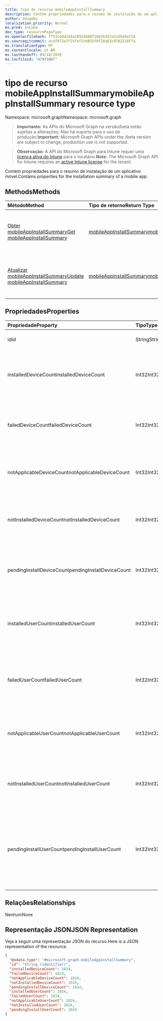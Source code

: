 ```yaml
---
title: tipo de recurso mobileAppInstallSummary
description: Contém propriedades para o resumo de instalação de um aplicativo móvel.
author: dougeby
localization_priority: Normal
ms.prod: intune
doc_type: resourcePageType
ms.openlocfilehash: ff53cb0d244a28924b00f2bb5b287e51db49ef24
ms.sourcegitcommit: acdf972e2f25fef2c6855f6f28a63c0762228ffa
ms.translationtype: MT
ms.contentlocale: pt-BR
ms.lasthandoff: 09/18/2020
ms.locfileid: "47973887"
---
```

# <a name="mobileappinstallsummary-resource-type"></a><span data-ttu-id="80eda-103">tipo de recurso mobileAppInstallSummary</span><span class="sxs-lookup"><span data-stu-id="80eda-103">mobileAppInstallSummary resource type</span></span>

<span data-ttu-id="80eda-104">Namespace: microsoft.graph</span><span class="sxs-lookup"><span data-stu-id="80eda-104">Namespace: microsoft.graph</span></span>

> <span data-ttu-id="80eda-105">**Importante:** As APIs do Microsoft Graph na versão/beta estão sujeitas a alterações; Não há suporte para o uso de produção.</span><span class="sxs-lookup"><span data-stu-id="80eda-105">**Important:** Microsoft Graph APIs under the /beta version are subject to change; production use is not supported.</span></span>

> <span data-ttu-id="80eda-106">**Observação:** A API do Microsoft Graph para Intune requer uma [licença ativa do Intune](https://go.microsoft.com/fwlink/?linkid=839381) para o locatário.</span><span class="sxs-lookup"><span data-stu-id="80eda-106">**Note:** The Microsoft Graph API for Intune requires an [active Intune license](https://go.microsoft.com/fwlink/?linkid=839381) for the tenant.</span></span>

<span data-ttu-id="80eda-107">Contém propriedades para o resumo de instalação de um aplicativo móvel.</span><span class="sxs-lookup"><span data-stu-id="80eda-107">Contains properties for the installation summary of a mobile app.</span></span>

## <a name="methods"></a><span data-ttu-id="80eda-108">Methods</span><span class="sxs-lookup"><span data-stu-id="80eda-108">Methods</span></span>
|<span data-ttu-id="80eda-109">Método</span><span class="sxs-lookup"><span data-stu-id="80eda-109">Method</span></span>|<span data-ttu-id="80eda-110">Tipo de retorno</span><span class="sxs-lookup"><span data-stu-id="80eda-110">Return Type</span></span>|<span data-ttu-id="80eda-111">Descrição</span><span class="sxs-lookup"><span data-stu-id="80eda-111">Description</span></span>|
|:---|:---|:---|
|[<span data-ttu-id="80eda-112">Obter mobileAppInstallSummary</span><span class="sxs-lookup"><span data-stu-id="80eda-112">Get mobileAppInstallSummary</span></span>](../api/intune-apps-mobileappinstallsummary-get.md)|[<span data-ttu-id="80eda-113">mobileAppInstallSummary</span><span class="sxs-lookup"><span data-stu-id="80eda-113">mobileAppInstallSummary</span></span>](../resources/intune-apps-mobileappinstallsummary.md)|<span data-ttu-id="80eda-114">Leia as propriedades e as relações do objeto [mobileAppInstallSummary](../resources/intune-apps-mobileappinstallsummary.md) .</span><span class="sxs-lookup"><span data-stu-id="80eda-114">Read properties and relationships of the [mobileAppInstallSummary](../resources/intune-apps-mobileappinstallsummary.md) object.</span></span>|
|[<span data-ttu-id="80eda-115">Atualizar mobileAppInstallSummary</span><span class="sxs-lookup"><span data-stu-id="80eda-115">Update mobileAppInstallSummary</span></span>](../api/intune-apps-mobileappinstallsummary-update.md)|[<span data-ttu-id="80eda-116">mobileAppInstallSummary</span><span class="sxs-lookup"><span data-stu-id="80eda-116">mobileAppInstallSummary</span></span>](../resources/intune-apps-mobileappinstallsummary.md)|<span data-ttu-id="80eda-117">Atualiza as propriedades de um objeto [mobileAppInstallSummary](../resources/intune-apps-mobileappinstallsummary.md) .</span><span class="sxs-lookup"><span data-stu-id="80eda-117">Update the properties of a [mobileAppInstallSummary](../resources/intune-apps-mobileappinstallsummary.md) object.</span></span>|

## <a name="properties"></a><span data-ttu-id="80eda-118">Propriedades</span><span class="sxs-lookup"><span data-stu-id="80eda-118">Properties</span></span>
|<span data-ttu-id="80eda-119">Propriedade</span><span class="sxs-lookup"><span data-stu-id="80eda-119">Property</span></span>|<span data-ttu-id="80eda-120">Tipo</span><span class="sxs-lookup"><span data-stu-id="80eda-120">Type</span></span>|<span data-ttu-id="80eda-121">Descrição</span><span class="sxs-lookup"><span data-stu-id="80eda-121">Description</span></span>|
|:---|:---|:---|
|<span data-ttu-id="80eda-122">id</span><span class="sxs-lookup"><span data-stu-id="80eda-122">id</span></span>|<span data-ttu-id="80eda-123">String</span><span class="sxs-lookup"><span data-stu-id="80eda-123">String</span></span>|<span data-ttu-id="80eda-124">Chave da entidade.</span><span class="sxs-lookup"><span data-stu-id="80eda-124">Key of the entity.</span></span>|
|<span data-ttu-id="80eda-125">installedDeviceCount</span><span class="sxs-lookup"><span data-stu-id="80eda-125">installedDeviceCount</span></span>|<span data-ttu-id="80eda-126">Int32</span><span class="sxs-lookup"><span data-stu-id="80eda-126">Int32</span></span>|<span data-ttu-id="80eda-127">Número de dispositivos que instalaram com êxito este aplicativo.</span><span class="sxs-lookup"><span data-stu-id="80eda-127">Number of Devices that have successfully installed this app.</span></span>|
|<span data-ttu-id="80eda-128">failedDeviceCount</span><span class="sxs-lookup"><span data-stu-id="80eda-128">failedDeviceCount</span></span>|<span data-ttu-id="80eda-129">Int32</span><span class="sxs-lookup"><span data-stu-id="80eda-129">Int32</span></span>|<span data-ttu-id="80eda-130">Número de dispositivos que falharam ao instalar este aplicativo.</span><span class="sxs-lookup"><span data-stu-id="80eda-130">Number of Devices that have failed to install this app.</span></span>|
|<span data-ttu-id="80eda-131">notApplicableDeviceCount</span><span class="sxs-lookup"><span data-stu-id="80eda-131">notApplicableDeviceCount</span></span>|<span data-ttu-id="80eda-132">Int32</span><span class="sxs-lookup"><span data-stu-id="80eda-132">Int32</span></span>|<span data-ttu-id="80eda-133">Número de dispositivos que não se aplicam a este aplicativo.</span><span class="sxs-lookup"><span data-stu-id="80eda-133">Number of Devices that are not applicable for this app.</span></span>|
|<span data-ttu-id="80eda-134">notInstalledDeviceCount</span><span class="sxs-lookup"><span data-stu-id="80eda-134">notInstalledDeviceCount</span></span>|<span data-ttu-id="80eda-135">Int32</span><span class="sxs-lookup"><span data-stu-id="80eda-135">Int32</span></span>|<span data-ttu-id="80eda-136">Número de dispositivos que não possuem este aplicativo instalado.</span><span class="sxs-lookup"><span data-stu-id="80eda-136">Number of Devices that does not have this app installed.</span></span>|
|<span data-ttu-id="80eda-137">pendingInstallDeviceCount</span><span class="sxs-lookup"><span data-stu-id="80eda-137">pendingInstallDeviceCount</span></span>|<span data-ttu-id="80eda-138">Int32</span><span class="sxs-lookup"><span data-stu-id="80eda-138">Int32</span></span>|<span data-ttu-id="80eda-139">Número de dispositivos que foram notificados para instalar este aplicativo.</span><span class="sxs-lookup"><span data-stu-id="80eda-139">Number of Devices that have been notified to install this app.</span></span>|
|<span data-ttu-id="80eda-140">installedUserCount</span><span class="sxs-lookup"><span data-stu-id="80eda-140">installedUserCount</span></span>|<span data-ttu-id="80eda-141">Int32</span><span class="sxs-lookup"><span data-stu-id="80eda-141">Int32</span></span>|<span data-ttu-id="80eda-142">Número de usuários cujos dispositivos foram todos bem-sucedidos para instalar este aplicativo.</span><span class="sxs-lookup"><span data-stu-id="80eda-142">Number of Users whose devices have all succeeded to install this app.</span></span>|
|<span data-ttu-id="80eda-143">failedUserCount</span><span class="sxs-lookup"><span data-stu-id="80eda-143">failedUserCount</span></span>|<span data-ttu-id="80eda-144">Int32</span><span class="sxs-lookup"><span data-stu-id="80eda-144">Int32</span></span>|<span data-ttu-id="80eda-145">Número de usuários que têm um ou mais dispositivos que não instalaram este aplicativo.</span><span class="sxs-lookup"><span data-stu-id="80eda-145">Number of Users that have 1 or more device that failed to install this app.</span></span>|
|<span data-ttu-id="80eda-146">notApplicableUserCount</span><span class="sxs-lookup"><span data-stu-id="80eda-146">notApplicableUserCount</span></span>|<span data-ttu-id="80eda-147">Int32</span><span class="sxs-lookup"><span data-stu-id="80eda-147">Int32</span></span>|<span data-ttu-id="80eda-148">Número de usuários cujos dispositivos não são todos aplicáveis para este aplicativo.</span><span class="sxs-lookup"><span data-stu-id="80eda-148">Number of Users whose devices were all not applicable for this app.</span></span>|
|<span data-ttu-id="80eda-149">notInstalledUserCount</span><span class="sxs-lookup"><span data-stu-id="80eda-149">notInstalledUserCount</span></span>|<span data-ttu-id="80eda-150">Int32</span><span class="sxs-lookup"><span data-stu-id="80eda-150">Int32</span></span>|<span data-ttu-id="80eda-151">Número de usuários que têm um ou mais dispositivos que não instalaram este aplicativo.</span><span class="sxs-lookup"><span data-stu-id="80eda-151">Number of Users that have 1 or more devices that did not install this app.</span></span>|
|<span data-ttu-id="80eda-152">pendingInstallUserCount</span><span class="sxs-lookup"><span data-stu-id="80eda-152">pendingInstallUserCount</span></span>|<span data-ttu-id="80eda-153">Int32</span><span class="sxs-lookup"><span data-stu-id="80eda-153">Int32</span></span>|<span data-ttu-id="80eda-154">Número de usuários que têm um ou mais dispositivos que foram notificados para instalar este aplicativo e têm 0 dispositivos com falhas.</span><span class="sxs-lookup"><span data-stu-id="80eda-154">Number of Users that have 1 or more device that have been notified to install this app and have 0 devices with failures.</span></span>|

## <a name="relationships"></a><span data-ttu-id="80eda-155">Relações</span><span class="sxs-lookup"><span data-stu-id="80eda-155">Relationships</span></span>
<span data-ttu-id="80eda-156">Nenhum</span><span class="sxs-lookup"><span data-stu-id="80eda-156">None</span></span>

## <a name="json-representation"></a><span data-ttu-id="80eda-157">Representação JSON</span><span class="sxs-lookup"><span data-stu-id="80eda-157">JSON Representation</span></span>
<span data-ttu-id="80eda-158">Veja a seguir uma representação JSON do recurso.</span><span class="sxs-lookup"><span data-stu-id="80eda-158">Here is a JSON representation of the resource.</span></span>
<!-- {
  "blockType": "resource",
  "keyProperty": "id",
  "@odata.type": "microsoft.graph.mobileAppInstallSummary"
}
-->
``` json
{
  "@odata.type": "#microsoft.graph.mobileAppInstallSummary",
  "id": "String (identifier)",
  "installedDeviceCount": 1024,
  "failedDeviceCount": 1024,
  "notApplicableDeviceCount": 1024,
  "notInstalledDeviceCount": 1024,
  "pendingInstallDeviceCount": 1024,
  "installedUserCount": 1024,
  "failedUserCount": 1024,
  "notApplicableUserCount": 1024,
  "notInstalledUserCount": 1024,
  "pendingInstallUserCount": 1024
}
```







